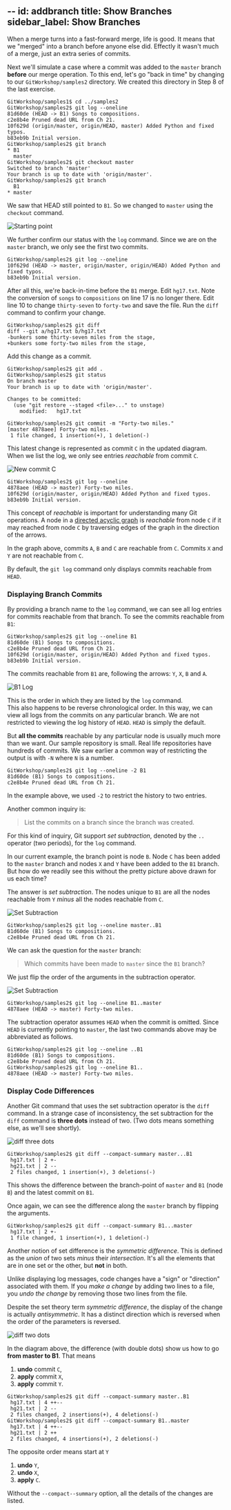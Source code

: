 --
id: addbranch
title: Show Branches
sidebar_label: Show Branches
---

When a merge turns into a fast-forward merge, life is good.
It means that we "merged" into a branch before anyone else did.
Effectly it wasn't much of a merge, just an extra series of
commits.

Next we'll simulate a case where a commit was added to the
`master` branch **before** our merge operation.  To this end,
let's go "back in time" by changing to our `GitWorkshop/samples2`
directory.  We created this directory in Step 8 of the last
exercise.

```console
GitWorkshop/samples1$ cd ../samples2
GitWorkshop/samples2$ git log --oneline
81d60de (HEAD -> B1) Songs to compositions.
c2e8b4e Pruned dead URL from Ch 21.
10f629d (origin/master, origin/HEAD, master) Added Python and fixed typos.
b83eb9b Initial version.
GitWorkshop/samples2$ git branch
* B1
  master
GitWorkshop/samples2$ git checkout master
Switched to branch 'master'
Your branch is up to date with 'origin/master'.
GitWorkshop/samples2$ git branch
  B1
* master
```

We saw that HEAD still pointed to `B1`.  So we changed to `master`
using the `checkout` command.

![Starting point](/git/images/noConflict01.svg)

We further confirm our status with the `log` command.  Since we
are on the `master` branch, we only see the first two commits.

```console
GitWorkshop/samples2$ git log --oneline
10f629d (HEAD -> master, origin/master, origin/HEAD) Added Python and fixed typos.
b83eb9b Initial version.
```

After all this, we're back-in-time before the `B1` merge.
Edit `hg17.txt`.  Note the conversion of `songs` to `compositions`
on line 17 is no longer there.  Edit line 10 to change
`thirty-seven` to `forty-two` and save the file.
Run the `diff` command to confirm your change.

```console
GitWorkshop/samples2$ git diff
diff --git a/hg17.txt b/hg17.txt
-bunkers some thirty-seven miles from the stage,
+bunkers some forty-two miles from the stage,
```

Add this change as a commit.

```console
GitWorkshop/samples2$ git add .
GitWorkshop/samples2$ git status
On branch master
Your branch is up to date with 'origin/master'.

Changes to be committed:
  (use "git restore --staged <file>..." to unstage)
	modified:   hg17.txt

GitWorkshop/samples2$ git commit -m "Forty-two miles."
[master 4878aee] Forty-two miles.
 1 file changed, 1 insertion(+), 1 deletion(-)
```

This latest change is represented as commit `C` in the updated
diagram.  When we list the log, we only see entries _reachable_
from commit `C`.

![New commit C](/git/images/noConflict02.svg)

```console
GitWorkshop/samples2$ git log --oneline
4878aee (HEAD -> master) Forty-two miles.
10f629d (origin/master, origin/HEAD) Added Python and fixed typos.
b83eb9b Initial version.
```

This concept of _reachable_ is important for understanding many Git
operations.  A node in a 
[directed acyclic graph](https://en.wikipedia.org/wiki/Directed_acyclic_graph)
is _reachable_ from node `C` if it may reached from node `C` by traversing
edges of the graph in the direction of the arrows.

In the graph above, commits `A`, `B` and `C` are reachable from `C`.
Commits `X` and `Y` are not reachable from `C`.

By default, the `git log` command only displays commits reachable from `HEAD`.


### Displaying Branch Commits

By providing a branch name to the `log` command, we can see all log entries
for commits reachable from that branch.  To see the commits reachable from
`B1`:

```console
GitWorkshop/samples2$ git log --oneline B1
81d60de (B1) Songs to compositions.
c2e8b4e Pruned dead URL from Ch 21.
10f629d (origin/master, origin/HEAD) Added Python and fixed typos.
b83eb9b Initial version.
```

The commits reachable from `B1` are, following the arrows:
`Y`, `X`, `B` and `A`.

![B1 Log](/git/images/noConflict03.svg)

This is the order in which they are listed by the `log` command.  
This also happens to be reverse chronological order.
In this way, we can view all logs from the commits on any particular
branch.  We are not restricted to viewing the log history of `HEAD`.
`HEAD` is simply the default.

But **all the commits** reachable by any particular node is usually
much more than we want.  Our sample repository is small.
Real life repositories have hundreds of commits.  We saw earlier
a common way of restricting the output is with `-N` where `N` is 
a number.

```
GitWorkshop/samples2$ git log --oneline -2 B1
81d60de (B1) Songs to compositions.
c2e8b4e Pruned dead URL from Ch 21.
```

In the example above, we used `-2` to restrict the history to two entries.

Another common inquiry is:

> List the commits on a branch since the branch was created.

For this kind of inquiry, Git support *set subtraction*,
denoted by the `..` operator (two periods), for the `log` command.

In our current example, the branch point is node `B`.
Node `C` has been added to the `master` branch and nodes
`X` and `Y` have been added to the `B1` branch.
But how do we readily see this without the pretty picture
above drawn for us each time?

The answer is *set subtraction*.  The nodes unique to `B1` are all
the nodes reachable from `Y` *minus* all the nodes reachable from `C`.

![Set Subtraction](/git/images/noConflict04.svg)

```
GitWorkshop/samples2$ git log --oneline master..B1
81d60de (B1) Songs to compositions.
c2e8b4e Pruned dead URL from Ch 21.
```

We can ask the question for the `master` branch:

> Which commits have been made to `master` since the `B1` branch?

We just flip the order of the arguments in the subtraction operator.


![Set Subtraction](/git/images/noConflict05.svg)

```
GitWorkshop/samples2$ git log --oneline B1..master
4878aee (HEAD -> master) Forty-two miles.
```

The subtraction operator assumes `HEAD` when the commit is omitted.
Since `HEAD` is currently pointing to `master`, the last two commands
above may be abbreviated as follows.

```
GitWorkshop/samples2$ git log --oneline ..B1
81d60de (B1) Songs to compositions.
c2e8b4e Pruned dead URL from Ch 21.
GitWorkshop/samples2$ git log --oneline B1..
4878aee (HEAD -> master) Forty-two miles.
```

### Display Code Differences

Another Git command that uses the set subtraction operator is the `diff`
command.  In a strange case of inconsistency, the set subtraction for
the `diff` command is **three dots** instead of two.  (Two dots means
something else, as we'll see shortly).

![diff three dots](/git/images/noConflict06.svg)

```
GitWorkshop/samples2$ git diff --compact-summary master...B1
 hg17.txt | 2 +-
 hg21.txt | 2 --
 2 files changed, 1 insertion(+), 3 deletions(-)
```

This shows the difference between the branch-point of `master` and
`B1` (node `B`) and the latest commit on `B1`.

Once again, we can see the difference along the `master` branch by
flipping the arguments.

```
GitWorkshop/samples2$ git diff --compact-summary B1...master
 hg17.txt | 2 +-
 1 file changed, 1 insertion(+), 1 deletion(-)
```

Another notion of set difference is the *symmetric difference*.
This is defined as the *union* of two sets *minus* their *intersection*.
It's all the elements that are in one set or the other,
but **not** in both.

Unlike displaying log messages, code changes have a "sign" or
"direction" associated with them.  If you _make a change_ by
adding two lines to a file, you _undo the change_ by removing
those two lines from the file.

Despite the set theory term *symmetric difference*, the display
of the change is actually *antisymmetric*.  It has a distinct
direction which is reversed when the order of the parameters is
reversed.

![diff two dots](/git/images/noConflict07.svg)

In the diagram above, the difference (with double dots) show us how to
go **from master to B1**.  That means

1. **undo** commit `C`,
2. **apply** commit `X`,
3. **apply** commit `Y`.

```
GitWorkshop/samples2$ git diff --compact-summary master..B1
 hg17.txt | 4 ++--
 hg21.txt | 2 --
 2 files changed, 2 insertions(+), 4 deletions(-)
GitWorkshop/samples2$ git diff --compact-summary B1..master
 hg17.txt | 4 ++--
 hg21.txt | 2 ++
 2 files changed, 4 insertions(+), 2 deletions(-)
```

The opposite order means start at `Y`

1. **undo** `Y`,
2. **undo** `X`,
3. **apply** `C`.

Without the `--compact--summary` option, all the details of the
changes are listed.

